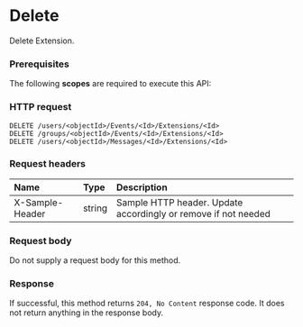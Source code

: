# Delete

Delete Extension.
### Prerequisites
The following **scopes** are required to execute this API: 
### HTTP request
<!-- { "blockType": "ignored" } -->
```http
DELETE /users/<objectId>/Events/<Id>/Extensions/<Id>
DELETE /groups/<objectId>/Events/<Id>/Extensions/<Id>
DELETE /users/<objectId>/Messages/<Id>/Extensions/<Id>

```
### Request headers
| Name       | Type | Description|
|:---------------|:--------|:----------|
| X-Sample-Header  | string  | Sample HTTP header. Update accordingly or remove if not needed|

### Request body
Do not supply a request body for this method.


### Response
If successful, this method returns `204, No Content` response code. It does not return anything in the response body.


<!-- uuid: e260a26f-dfbf-4960-b19d-c30c8c464d48
2015-10-16 21:10:49 UTC -->
<!-- {
  "type": "#page.annotation",
  "description": "Delete",
  "keywords": "",
  "section": "documentation",
  "tocPath": ""
}-->
